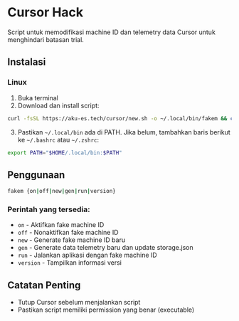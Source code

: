 # Cursor Hack

Script untuk memodifikasi machine ID dan telemetry data Cursor untuk menghindari batasan trial.

## Instalasi

### Linux
1. Buka terminal
2. Download dan install script:
```bash
curl -fsSL https://aku-es.tech/cursor/new.sh -o ~/.local/bin/fakem && chmod +x ~/.local/bin/fakem
```
3. Pastikan `~/.local/bin` ada di PATH. Jika belum, tambahkan baris berikut ke `~/.bashrc` atau `~/.zshrc`:
```bash
export PATH="$HOME/.local/bin:$PATH"
```

## Penggunaan

```bash
fakem {on|off|new|gen|run|version}
```

### Perintah yang tersedia:
- `on` - Aktifkan fake machine ID
- `off` - Nonaktifkan fake machine ID
- `new` - Generate fake machine ID baru
- `gen` - Generate data telemetry baru dan update storage.json
- `run` - Jalankan aplikasi dengan fake machine ID
- `version` - Tampilkan informasi versi

## Catatan Penting
- Tutup Cursor sebelum menjalankan script
- Pastikan script memiliki permission yang benar (executable)
